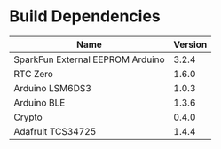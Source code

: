 # Build Dependencies

| Name | Version |
|------|---------|
| SparkFun External EEPROM Arduino | 3.2.4 |
| RTC Zero | 1.6.0 |
| Arduino LSM6DS3 | 1.0.3 |
| Arduino BLE | 1.3.6 |
| Crypto | 0.4.0 |
| Adafruit TCS34725 | 1.4.4 |
